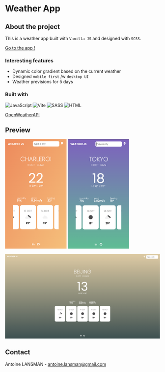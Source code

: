 # Weather App

## About the project

This is a weather app built with `Vanilla JS` and designed with `SCSS`.

[Go to the app !](https://weather-app-five-orpin-51.vercel.app/)

### Interesting features

- Dynamic color gradient based on the current weather
- Designed `mobile first` /w `desktop UI`
- Weather previsions for 5 days

### Built with

![JavaScript](https://img.shields.io/badge/JavaScript-323330?style=for-the-badge&logo=javascript&logoColor=F7DF1E)
![Vite](https://img.shields.io/badge/vite-%23646CFF.svg?style=for-the-badge&logo=vite&logoColor=white)
![SASS](https://img.shields.io/badge/Sass-CC6699?style=for-the-badge&logo=sass&logoColor=white)
![HTML](https://img.shields.io/badge/HTML5-E34F26?style=for-the-badge&logo=html5&logoColor=white)

[OpenWeatherAPI](https://openweathermap.org/api)

## Preview

<img src="./assets/img/mobileUI_sun.png" alt="mobileUI_sun" width="200"/>
<img src="./assets/img/mobileUI_rain.png" alt="mobileUI_sun" width="200"/>

![desktopUI_preview](/assets/img/desktopUI_clouds.png)

## Contact

Antoine LANSMAN - antoine.lansman@gmail.com
